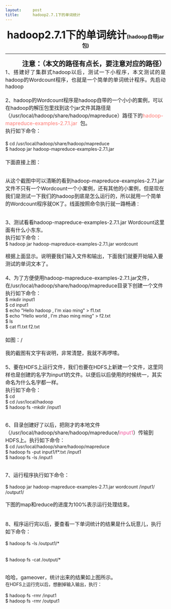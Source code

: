 ```yaml
---
layout:     post
title:      hadoop2.7.1下的单词统计
---
```

<div id="article_content" class="article_content clearfix csdn-tracking-statistics" data-pid="blog" data-mod="popu_307" data-dsm="post">
								            <link rel="stylesheet" href="https://csdnimg.cn/release/phoenix/template/css/ck_htmledit_views-f76675cdea.css">
						<div class="htmledit_views" id="content_views">
                
<span></span>
<div style="text-align:center;"><span><strong><span style="font-size:32px;">hadoop2.7.1下的单词统计</span><span><span style="font-size:16px;">(hadoop自带jar包)</span></span></strong></span></div>
<hr><div style="text-align:right;"><span style="font-size:21px;"><span><strong>注意：（本文的路径有点长，要注意对应的路径）</strong></span></span></div>
<div style="text-align:justify;"><span style="font-size:16px;">1、搭建好了集群式hadoop以后，测试一下小程序，本文测试的是hadoop的Wordcount程序，也就是一个简单的单词统计程序。<span>先启动hadoop</span></span></div>
<div><span style="font-size:16px;"><br></span></div>
<div><span style="font-size:16px;">2、hadoop的Wordcount程序是hadoop自带的一个小小的案例，可以在hadoop的解压包里找到这个jar文件其路径是（<span>/usr/local/hadoop/share/hadoop/mapreduce</span>）路径下的<span style="color:#ff7a74;"><span>hadoop-mapreduce-examples-2.7.1.jar</span></span>
  包。</span></div>
<div><span style="font-size:16px;">执行如下命令：</span></div>
<div><span style="font-size:16px;"><br></span></div>
<div>
<div>$ cd /usr/local/hadoop/share/hadoop/mapreduce</div>
<div>$ hadoop jar hadoop-mapreduce-examples-2.7.1.jar</div>
</div>
<div><span style="font-size:16px;"> </span></div>
<div><span style="font-size:16px;">下面直接上图：</span></div>
<div></div>
<div><br></div>
<div><img src="https://img-blog.csdn.net/20170518143934079?watermark/2/text/aHR0cDovL2Jsb2cuY3Nkbi5uZXQvR3JlYXRNaWNoYWVsMDAx/font/5a6L5L2T/fontsize/400/fill/I0JBQkFCMA==/dissolve/70/gravity/SouthEast" alt=""><br></div>
<div><img src="https://img-blog.csdn.net/20170518144004361?watermark/2/text/aHR0cDovL2Jsb2cuY3Nkbi5uZXQvR3JlYXRNaWNoYWVsMDAx/font/5a6L5L2T/fontsize/400/fill/I0JBQkFCMA==/dissolve/70/gravity/SouthEast" alt=""><br></div>
<div></div>
<div><br></div>
<div><span style="font-size:16px;">从这个截图中可以清晰的看到hadoop-mapreduce-examples-2.7.1.jar文件不只有一个Wordcount一个小案例，还有其他的小案例，但是现在我们是测试一下我们的hadoop到底是怎么运行的，所以就用一个简单的Wordcount程序就OK了。线面按照命令执行就一路畅通</span>：</div>
<div><br></div>
<div><br></div>
<div><span style="font-size:16px;">3、测试看看hadoop-mapreduce-examples-2.7.1.jar Wordcount这里面有什么小东东</span>。</div>
<div><span style="font-size:16px;">执行如下命令： </span></div>
<div>
<div>$ hadoop jar hadoop-mapreduce-examples-2.7.1.jar wordcount</div>
</div>
<div><img src="https://img-blog.csdn.net/20170518144034424?watermark/2/text/aHR0cDovL2Jsb2cuY3Nkbi5uZXQvR3JlYXRNaWNoYWVsMDAx/font/5a6L5L2T/fontsize/400/fill/I0JBQkFCMA==/dissolve/70/gravity/SouthEast" alt=""><br></div>
<div></div>
<div><br></div>
<div><span style="font-size:16px;">根据上面显示。说明要我们输入文件和输出，下面我们就要开始输入要测试的单词文本了。</span></div>
<div><span style="font-size:16px;"><br></span></div>
<div><span style="font-size:16px;">4、为了方便使用<span>hadoop-mapreduce-examples-2.7.1.jar</span>文件，在<span>/usr/local/hadoop/share/hadoop/mapreduce</span>目录下创建一个文件</span></div>
<div><span style="font-size:16px;">执行如下命令：</span></div>
<div>
<div>$ mkdir input1</div>
<div>$ cd input1</div>
<div>$ echo "Hello hadoop , I'm xiao ming" &gt; f1.txt</div>
<div>$ echo "Hello world , I'm zhao ming ming" &gt; f2.txt</div>
<div>$ ls</div>
<div>$ cat f1.txt f2.txt</div>
</div>
<div><span style="font-size:16px;"><br></span></div>
<div><span style="font-size:16px;">如图：/</span></div>
<div><span style="font-size:16px;"><img src="https://img-blog.csdn.net/20170518144102534?watermark/2/text/aHR0cDovL2Jsb2cuY3Nkbi5uZXQvR3JlYXRNaWNoYWVsMDAx/font/5a6L5L2T/fontsize/400/fill/I0JBQkFCMA==/dissolve/70/gravity/SouthEast" alt=""><br></span></div>
<div></div>
<div><br></div>
<div><span style="font-size:16px;">我的截图有文字有说明，非常清楚，我就不再啰嗦。</span></div>
<div><span style="font-size:16px;"><br></span></div>
<div><span style="font-size:16px;">5、要在HDFS上运行文件，我们也要在HDFS上新建一个文件，这里同样也是创建的名字为input1的文件。以便后以后使用的时候统一，其实命名为什么名字都一样。</span></div>
<div><span style="font-size:16px;">执行如下命令：</span></div>
<div>
<div>$ cd</div>
<div>$ cd /usr/local/hadoop</div>
<div>$ hadoop fs -mkdir /input1</div>
</div>
<div><br></div>
<div><img src="https://img-blog.csdn.net/20170518144125926?watermark/2/text/aHR0cDovL2Jsb2cuY3Nkbi5uZXQvR3JlYXRNaWNoYWVsMDAx/font/5a6L5L2T/fontsize/400/fill/I0JBQkFCMA==/dissolve/70/gravity/SouthEast" alt=""><br></div>
<div></div>
<div><br></div>
<div><span style="font-size:16px;">6、目录创建好了以后，把刚才的本地文件（/usr/local/hadoop/share/hadoop/mapreduce/<span style="color:#f14f9a;">input1</span>）传输到HDFS上。执行如下命令：</span></div>
<div>
<div>$ cd /usr/local/hadoop/share/hadoop/mapreduce</div>
<div>$ hadoop fs -put input1/f*.txt /input1</div>
<div>$ hadoop fs -ls /input1</div>
</div>
<div><br></div>
<div></div>
<div><img src="https://img-blog.csdn.net/20170518144158518?watermark/2/text/aHR0cDovL2Jsb2cuY3Nkbi5uZXQvR3JlYXRNaWNoYWVsMDAx/font/5a6L5L2T/fontsize/400/fill/I0JBQkFCMA==/dissolve/70/gravity/SouthEast" alt=""><br></div>
<div><br></div>
<div><span style="font-size:16px;">7、运行程序执行如下命令：</span></div>
<div><br></div>
<div>
<div>$ hadoop jar hadoop-mapreduce-examples-2.7.1.jar wordcount /input1/ /output1/</div>
</div>
<div><br></div>
<div><span style="font-size:16px;">下图的map和reduce的进度为100%表示运行处理结束。</span></div>
<div><span style="font-size:16px;"><br></span></div>
<div></div>
<div><img src="https://img-blog.csdn.net/20170518144254022?watermark/2/text/aHR0cDovL2Jsb2cuY3Nkbi5uZXQvR3JlYXRNaWNoYWVsMDAx/font/5a6L5L2T/fontsize/400/fill/I0JBQkFCMA==/dissolve/70/gravity/SouthEast" alt=""><br></div>
<div><br></div>
<div><span style="font-size:16px;">8、程序运行完以后，要查看一下单词统计的结果是什么玩意儿，执行如下命令：</span></div>
<div><br></div>
<div>
<div>$ hadoop fs -ls /output1/*</div>
</div>
<div><br></div>
<div><br></div>
<div>
<div>$ hadoop fs -cat /output/*</div>
</div>
<div><br></div>
<div></div>
<div><img src="https://img-blog.csdn.net/20170518144648512?watermark/2/text/aHR0cDovL2Jsb2cuY3Nkbi5uZXQvR3JlYXRNaWNoYWVsMDAx/font/5a6L5L2T/fontsize/400/fill/I0JBQkFCMA==/dissolve/70/gravity/SouthEast" alt=""><br></div>
<div><br></div>
<div><span style="font-size:16px;">哈哈，gameover，统计出来的结果如上图所示。</span></div>
<div>在HDFS上运行完以后，想删掉输入输出，执行：</div>
<div><br></div>
<div>
<div>$ hadoop fs -rmr /input1</div>
<div>$ hadoop fs -rmr /output1</div>
</div>
<div><br></div>
<div><br></div>
<div><br></div>
<div><br></div>
<div><br></div>
<div><br></div>
<br>            </div>
                </div>